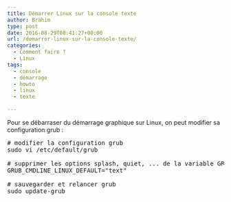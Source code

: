 ```yaml
---
title: Démarrer Linux sur la console texte
author: Brahim
type: post
date: 2016-08-29T08:41:27+00:00
url: /demarrer-linux-sur-la-console-texte/
categories:
  - Comment faire ?
  - Linux
tags:
  - console
  - démarrage
  - howto
  - linux
  - texte

---
```

Pour se débarraser du démarrage graphique sur Linux, on peut modifier sa configuration grub :<!--more-->

<pre># modifier la configuration grub
sudo vi /etc/default/grub

# supprimer les options splash, quiet, ... de la variable GRUB_CMDLINE_LINUX_DEFAULT
GRUB_CMDLINE_LINUX_DEFAULT="text"

# sauvegarder et relancer grub
sudo update-grub
</pre>